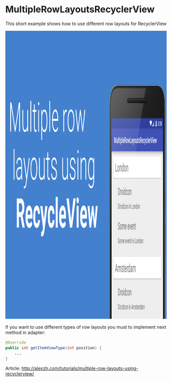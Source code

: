 # MultipleRowLayoutsRecyclerView
This short example shows how to use different row layouts for RecyclerView

<img src="https://github.com/AlexZhukovich/MultipleRowLayoutsRecyclerView/blob/master/screen/logo.png" width="1440px" height="900px" />

If you want to use different types of row layouts you must to implement next method in adapter:
```java
@Override
public int getItemViewType(int position) {
    ...
}
```

Article: http://alexzh.com/tutorials/multiple-row-layouts-using-recyclerview/
